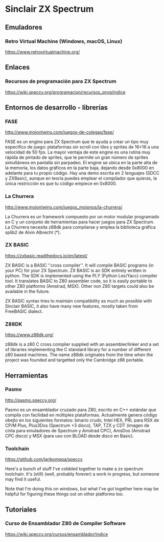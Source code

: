 # Sinclair ZX Spectrum

## Emuladores

### Retro Virtual Machine (Windows, macOS, Linux)

https://www.retrovirtualmachine.org/

## Enlaces

### Recursos de programación para ZX Spectrum 

https://wiki.speccy.org/programacion/recursos_prog/indice

## Entornos de desarrollo - librerías

### FASE

http://www.mojontwins.com/juegos-de-colegas/fase/

FASE es un engine para ZX Spectrum que te ayuda a crear un tipo muy específico de juego: plataformas sin scroll con tiles y sprites de 16×16 a una velocidad de 50 fps. La mayor ventaja de este engine es una rutina muy rápida de pintado de sprites, que te permite un gran número de sprites simultáneos en pantalla sin parpadeo. El engine se ubica en la parte alta de la memoria, los datos gráficos en la parte baja, dejando desde 0x8000 en adelante para tu propio código. Hay una demo escrita en 2 lenguajes (SDCC y ZXBasic), aunque en teoría puedes emplear el compilador que quieras, la única restricción es que tu código empiece en 0x8000.

### La Churrera

http://www.mojontwins.com/juegos_mojonos/la-churrera/

La Churrera es un framework compuesto por un motor modular programado en C y un conjunto de herramientas para hacer juegos para ZX Spectrum. La Churrera necesita z88dk para compilarse y emplea la biblioteca gráfica splib2 de Alvin Albrecht (*).

### ZX BASIC

https://zxbasic.readthedocs.io/en/latest/

ZX BASIC is a BASIC ''cross compiler''. It will compile BASIC programs (in your PC) for your ZX Spectrum. ZX BASIC is an SDK entirely written in python. The SDK is implemented using the PLY (Python Lex/Yacc) compiler tool. It translates BASIC to Z80 assembler code, so it is easily portable to other Z80 platforms (Amstrad, MSX). Other non Z80 targets could also be available in the future.

ZX BASIC syntax tries to maintain compatibility as much as possible with Sinclair BASIC, it also have many new features, mostly taken from FreeBASIC dialect.

### Z88DK

https://www.z88dk.org/

z88dk is a z80 C cross compiler supplied with an assembler/linker and a set of libraries implementing the C standard library for a number of different z80 based machines. The name z88dk originates from the time when the project was founded and targetted only the Cambridge z88 portable.

## Herramientas

### Pasmo

http://pasmo.speccy.org/

Pasmo es un ensamblador cruzado para Z80, escrito en C++ estándar que compila con facilidad en múltiples plataformas. Actualmente genera código obejto en los siguientes formatos: binario crudo, Intel HEX, PRL para RSX de CP/M Plus, Plus3Dos (Spectrum +3 disco), TAP, TZX y CDT (imagen de cinta para emuladores de Spectrum y Amstrad CPC), AmsDos (Amstrad CPC disco) y MSX (para uso con BLOAD desde disco en Basic).

### Toolchain

https://github.com/jarikomppa/speccy

Here's a bunch of stuff I've cobbled together to make a zx spectrum toolchain. It's (still) (well, probably forever) a work in progress, but someone may find it useful.

Note that I'm doing this on windows, but what I've got together here may be helpful for figuring these things out on other platforms too.

## Tutoriales

### Curso de Ensamblador Z80 de Compiler Software 

https://wiki.speccy.org/cursos/ensamblador/indice
